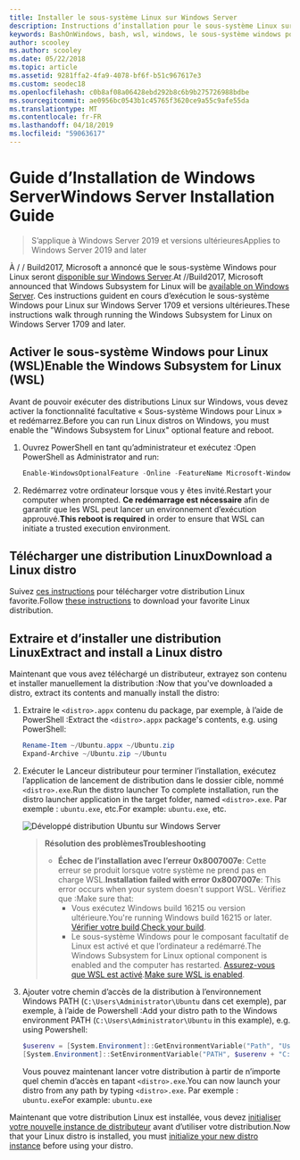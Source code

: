 ```yaml
---
title: Installer le sous-système Linux sur Windows Server
description: Instructions d’installation pour le sous-système Linux sur Windows Server.
keywords: BashOnWindows, bash, wsl, windows, le sous-système windows pour linux, windowssubsystem, ubuntu, windows server
author: scooley
ms.author: scooley
ms.date: 05/22/2018
ms.topic: article
ms.assetid: 9281ffa2-4fa9-4078-bf6f-b51c967617e3
ms.custom: seodec18
ms.openlocfilehash: c0b8af08a06428ebd292b8c6b9b275726988bdbe
ms.sourcegitcommit: ae0956bc0543b1c45765f3620ce9a55c9afe55da
ms.translationtype: MT
ms.contentlocale: fr-FR
ms.lasthandoff: 04/18/2019
ms.locfileid: "59063617"
---
```

# <a name="windows-server-installation-guide"></a><span data-ttu-id="23702-104">Guide d’Installation de Windows Server</span><span class="sxs-lookup"><span data-stu-id="23702-104">Windows Server Installation Guide</span></span>

> <span data-ttu-id="23702-105">S’applique à Windows Server 2019 et versions ultérieures</span><span class="sxs-lookup"><span data-stu-id="23702-105">Applies to Windows Server 2019 and later</span></span>

<span data-ttu-id="23702-106">À / / Build2017, Microsoft a annoncé que le sous-système Windows pour Linux seront [disponible sur Windows Server](https://blogs.technet.microsoft.com/hybridcloud/2017/05/10/windows-server-for-developers-news-from-microsoft-build-2017/).</span><span class="sxs-lookup"><span data-stu-id="23702-106">At //Build2017, Microsoft announced that Windows Subsystem for Linux will be [available on Windows Server](https://blogs.technet.microsoft.com/hybridcloud/2017/05/10/windows-server-for-developers-news-from-microsoft-build-2017/).</span></span>  <span data-ttu-id="23702-107">Ces instructions guident en cours d’exécution le sous-système Windows pour Linux sur Windows Server 1709 et versions ultérieures.</span><span class="sxs-lookup"><span data-stu-id="23702-107">These instructions walk through running the Windows Subsystem for Linux on Windows Server 1709 and later.</span></span>

## <a name="enable-the-windows-subsystem-for-linux-wsl"></a><span data-ttu-id="23702-108">Activer le sous-système Windows pour Linux (WSL)</span><span class="sxs-lookup"><span data-stu-id="23702-108">Enable the Windows Subsystem for Linux (WSL)</span></span>

<span data-ttu-id="23702-109">Avant de pouvoir exécuter des distributions Linux sur Windows, vous devez activer la fonctionnalité facultative « Sous-système Windows pour Linux » et redémarrez.</span><span class="sxs-lookup"><span data-stu-id="23702-109">Before you can run Linux distros on Windows, you must enable the "Windows Subsystem for Linux" optional feature and reboot.</span></span>

1. <span data-ttu-id="23702-110">Ouvrez PowerShell en tant qu’administrateur et exécutez :</span><span class="sxs-lookup"><span data-stu-id="23702-110">Open PowerShell as Administrator and run:</span></span>
    ```powershell
    Enable-WindowsOptionalFeature -Online -FeatureName Microsoft-Windows-Subsystem-Linux
    ```

2. <span data-ttu-id="23702-111">Redémarrez votre ordinateur lorsque vous y êtes invité.</span><span class="sxs-lookup"><span data-stu-id="23702-111">Restart your computer when prompted.</span></span> <span data-ttu-id="23702-112">**Ce redémarrage est nécessaire** afin de garantir que les WSL peut lancer un environnement d’exécution approuvé.</span><span class="sxs-lookup"><span data-stu-id="23702-112">**This reboot is required** in order to ensure that WSL can initiate a trusted execution environment.</span></span>

## <a name="download-a-linux-distro"></a><span data-ttu-id="23702-113">Télécharger une distribution Linux</span><span class="sxs-lookup"><span data-stu-id="23702-113">Download a Linux distro</span></span>

<span data-ttu-id="23702-114">Suivez [ces instructions](install-manual.md) pour télécharger votre distribution Linux favorite.</span><span class="sxs-lookup"><span data-stu-id="23702-114">Follow [these instructions](install-manual.md) to download your favorite Linux distribution.</span></span>

## <a name="extract-and-install-a-linux-distro"></a><span data-ttu-id="23702-115">Extraire et d’installer une distribution Linux</span><span class="sxs-lookup"><span data-stu-id="23702-115">Extract and install a Linux distro</span></span>
<span data-ttu-id="23702-116">Maintenant que vous avez téléchargé un distributeur, extrayez son contenu et installer manuellement la distribution :</span><span class="sxs-lookup"><span data-stu-id="23702-116">Now that you've downloaded a distro, extract its contents and manually install the distro:</span></span>

1. <span data-ttu-id="23702-117">Extraire le `<distro>.appx` contenu du package, par exemple, à l’aide de PowerShell :</span><span class="sxs-lookup"><span data-stu-id="23702-117">Extract the `<distro>.appx` package's contents, e.g. using PowerShell:</span></span>

    ```powershell
    Rename-Item ~/Ubuntu.appx ~/Ubuntu.zip
    Expand-Archive ~/Ubuntu.zip ~/Ubuntu
    ```

2. <span data-ttu-id="23702-118">Exécuter le Lanceur distributeur pour terminer l’installation, exécutez l’application de lancement de distribution dans le dossier cible, nommé `<distro>.exe`.</span><span class="sxs-lookup"><span data-stu-id="23702-118">Run the distro launcher To complete installation, run the distro launcher application in the target folder, named `<distro>.exe`.</span></span> <span data-ttu-id="23702-119">Par exemple : `ubuntu.exe`, etc.</span><span class="sxs-lookup"><span data-stu-id="23702-119">For example: `ubuntu.exe`, etc.</span></span>

    ![Développé distribution Ubuntu sur Windows Server](media/server-appx-expand.png)

    > <span data-ttu-id="23702-121">**Résolution des problèmes**</span><span class="sxs-lookup"><span data-stu-id="23702-121">**Troubleshooting**</span></span>
    > * <span data-ttu-id="23702-122">**Échec de l’installation avec l’erreur 0x8007007e**: Cette erreur se produit lorsque votre système ne prend pas en charge WSL.</span><span class="sxs-lookup"><span data-stu-id="23702-122">**Installation failed with error 0x8007007e**: This error occurs when your system doesn't support WSL.</span></span> <span data-ttu-id="23702-123">Vérifiez que :</span><span class="sxs-lookup"><span data-stu-id="23702-123">Make sure that:</span></span>
    >   * <span data-ttu-id="23702-124">Vous exécutez Windows build 16215 ou version ultérieure.</span><span class="sxs-lookup"><span data-stu-id="23702-124">You're running Windows build 16215 or later.</span></span> <span data-ttu-id="23702-125">[Vérifier votre build](troubleshooting.md#check-your-build-number).</span><span class="sxs-lookup"><span data-stu-id="23702-125">[Check your build](troubleshooting.md#check-your-build-number).</span></span>
    >   * <span data-ttu-id="23702-126">Le sous-système Windows pour le composant facultatif de Linux est activé et que l’ordinateur a redémarré.</span><span class="sxs-lookup"><span data-stu-id="23702-126">The Windows Subsystem for Linux optional component is enabled and the computer has restarted.</span></span>  <span data-ttu-id="23702-127">[Assurez-vous que WSL est activé](troubleshooting.md#confirm-wsl-is-enabled).</span><span class="sxs-lookup"><span data-stu-id="23702-127">[Make sure WSL is enabled](troubleshooting.md#confirm-wsl-is-enabled).</span></span>
    
3. <span data-ttu-id="23702-128">Ajouter votre chemin d’accès de la distribution à l’environnement Windows PATH (`C:\Users\Administrator\Ubuntu` dans cet exemple), par exemple, à l’aide de Powershell :</span><span class="sxs-lookup"><span data-stu-id="23702-128">Add your distro path to the Windows environment PATH (`C:\Users\Administrator\Ubuntu` in this example), e.g. using Powershell:</span></span>
        
    ```powershell
    $userenv = [System.Environment]::GetEnvironmentVariable("Path", "User")
    [System.Environment]::SetEnvironmentVariable("PATH", $userenv + "C:\Users\Administrator\Ubuntu", "User")
    ```
    <span data-ttu-id="23702-129">Vous pouvez maintenant lancer votre distribution à partir de n’importe quel chemin d’accès en tapant `<distro>.exe`.</span><span class="sxs-lookup"><span data-stu-id="23702-129">You can now launch your distro from any path by typing `<distro>.exe`.</span></span> <span data-ttu-id="23702-130">Par exemple : `ubuntu.exe`</span><span class="sxs-lookup"><span data-stu-id="23702-130">For example: `ubuntu.exe`</span></span>

<span data-ttu-id="23702-131">Maintenant que votre distribution Linux est installée, vous devez [initialiser votre nouvelle instance de distributeur](initialize-distro.md) avant d’utiliser votre distribution.</span><span class="sxs-lookup"><span data-stu-id="23702-131">Now that your Linux distro is installed, you must [initialize your new distro instance](initialize-distro.md) before using your distro.</span></span>
